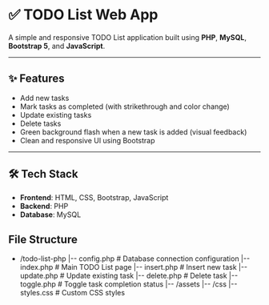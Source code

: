 # ✅ TODO List Web App

A simple and responsive TODO List application built using **PHP**, **MySQL**, **Bootstrap 5**, and **JavaScript**.

---

## ✨ Features

- Add new tasks
- Mark tasks as completed (with strikethrough and color change)
- Update existing tasks
- Delete tasks
- Green background flash when a new task is added (visual feedback)
- Clean and responsive UI using Bootstrap

---

## 🛠️ Tech Stack

- **Frontend**: HTML, CSS, Bootstrap, JavaScript
- **Backend**: PHP
- **Database**: MySQL
  
## File Structure

- /todo-list-php
|-- config.php           # Database connection configuration
|-- index.php            # Main TODO List page
|-- insert.php           # Insert new task
|-- update.php           # Update existing task
|-- delete.php           # Delete task
|-- toggle.php           # Toggle task completion status
|-- /assets
    |-- /css
        |-- styles.css   # Custom CSS styles



   


